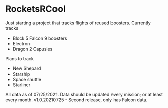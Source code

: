 # RocketsRCool

Just starting a project that tracks flights of reused boosters.
Currently tracks
 - Block 5 Falcon 9 boosters
 - Electron
 - Dragon 2 Capusles

Plans to track
 - New Shepard
 - Starship
 - Space shuttle
 - Starliner 

All data as of 07/25/2021. Data should be updated every mission; or at least every month. 
v1.0.20210725 - Second release, only has Falcon data.
